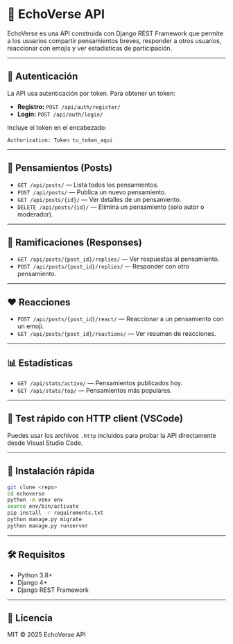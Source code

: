 # 🌌 EchoVerse API

EchoVerse es una API construida con Django REST Framework que permite a los usuarios compartir pensamientos breves, responder a otros usuarios, reaccionar con emojis y ver estadísticas de participación.

---

## 🔐 Autenticación

La API usa autenticación por token. Para obtener un token:

- **Registro:** `POST /api/auth/register/`
- **Login:** `POST /api/auth/login/`

Incluye el token en el encabezado:
```
Authorization: Token tu_token_aqui
```

---

## 📌 Pensamientos (Posts)
- `GET /api/posts/` — Lista todos los pensamientos.
- `POST /api/posts/` — Publica un nuevo pensamiento.
- `GET /api/posts/{id}/` — Ver detalles de un pensamiento.
- `DELETE /api/posts/{id}/` — Elimina un pensamiento (solo autor o moderador).

---

## 💬 Ramificaciones (Responses)
- `GET /api/posts/{post_id}/replies/` — Ver respuestas al pensamiento.
- `POST /api/posts/{post_id}/replies/` — Responder con otro pensamiento.

---

## ❤️ Reacciones
- `POST /api/posts/{post_id}/react/` — Reaccionar a un pensamiento con un emoji.
- `GET /api/posts/{post_id}/reactions/` — Ver resumen de reacciones.

---

## 📊 Estadísticas
- `GET /api/stats/active/` — Pensamientos publicados hoy.
- `GET /api/stats/top/` — Pensamientos más populares.

---

## 🧪 Test rápido con HTTP client (VSCode)
Puedes usar los archivos `.http` incluidos para probar la API directamente desde Visual Studio Code.

---

## 🚀 Instalación rápida
```bash
git clone <repo>
cd echoverse
python -m venv env
source env/bin/activate
pip install -r requirements.txt
python manage.py migrate
python manage.py runserver
```

---

## 🛠 Requisitos
- Python 3.8+
- Django 4+
- Django REST Framework

---

## 📄 Licencia
MIT © 2025 EchoVerse API